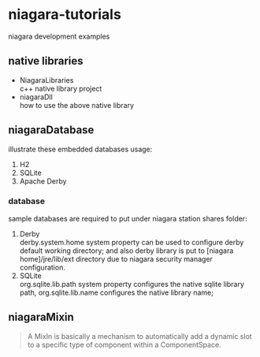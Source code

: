 # niagara-tutorials
niagara development examples

## native libraries
- NiagaraLibraries  
c++ native library project
- niagaraDll  
how to use the above native library

## niagaraDatabase
illustrate these embedded databases usage:
1. H2
2. SQLite
3. Apache Derby

### database
sample databases are required to put under niagara station shares folder:
1. Derby  
derby.system.home system property can be used to configure derby default working directory; and also derby library is put to [niagara home]/jre/lib/ext directory due to niagara security manager configuration.
2. SQLite  
org.sqlite.lib.path system property configures the native sqlite library path, org.sqlite.lib.name configures the native library name;

## niagaraMixin
>A MixIn is basically a mechanism to automatically add a dynamic slot to a specific type of component within a ComponentSpace.

